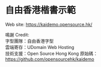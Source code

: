 自由香港楷書示範
================

Web site: https://kaidemo.opensource.hk/

鳴謝 Credit:   
字型團隊：自由香港字型   
雲端寄存：UDomain Web Hosting   
技術支援：Open Source Hong Kong 
原始碼：https://github.com/opensourcehk/kaidemo
